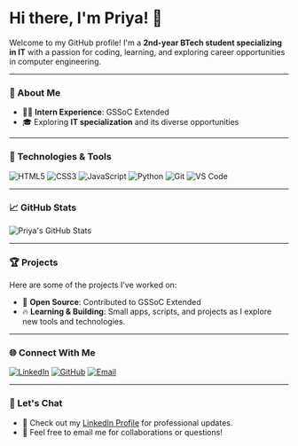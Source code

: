 # Hi there, I'm Priya! 👋

Welcome to my GitHub profile! I'm a **2nd-year BTech student specializing in IT** with a passion for coding, learning, and exploring career opportunities in computer engineering.

---

### 🌟 About Me
- 👩‍💻 **Intern Experience**: GSSoC Extended
- 🎓 Exploring **IT specialization** and its diverse opportunities

---

### 🚀 Technologies & Tools
![HTML5](https://img.shields.io/badge/-HTML5-E34F26?style=flat-square&logo=html5&logoColor=white)
![CSS3](https://img.shields.io/badge/-CSS3-1572B6?style=flat-square&logo=css3)
![JavaScript](https://img.shields.io/badge/-JavaScript-F7DF1E?style=flat-square&logo=javascript&logoColor=black)
![Python](https://img.shields.io/badge/-Python-3776AB?style=flat-square&logo=python&logoColor=white)
![Git](https://img.shields.io/badge/-Git-F05032?style=flat-square&logo=git&logoColor=white)
![VS Code](https://img.shields.io/badge/-VSCode-007ACC?style=flat-square&logo=visual-studio-code&logoColor=white)

---

### 📈 GitHub Stats
![Priya's GitHub Stats](https://github-readme-stats.vercel.app/api?username=priyap227039&show_icons=true&theme=radical)

---

### 🏆 Projects
Here are some of the projects I've worked on:
- 🌱 **Open Source**: Contributed to GSSoC Extended
- 🔥 **Learning & Building**: Small apps, scripts, and projects as I explore new tools and technologies.

---

### 🌐 Connect With Me
[![LinkedIn](https://img.shields.io/badge/-LinkedIn-0A66C2?style=flat-square&logo=linkedin&logoColor=white)](https://www.linkedin.com/in/priyap227039)
[![GitHub](https://img.shields.io/badge/-GitHub-181717?style=flat-square&logo=github&logoColor=white)](https://github.com/priyap227039)
[![Email](https://img.shields.io/badge/Email-D14836?style=flat-square&logo=gmail&logoColor=white)](mailto:your-email@example.com)

---

### 💬 Let's Chat
- 💼 Check out my [LinkedIn Profile](https://www.linkedin.com/in/priyap227039) for professional updates.
- 📧 Feel free to email me for collaborations or questions!
